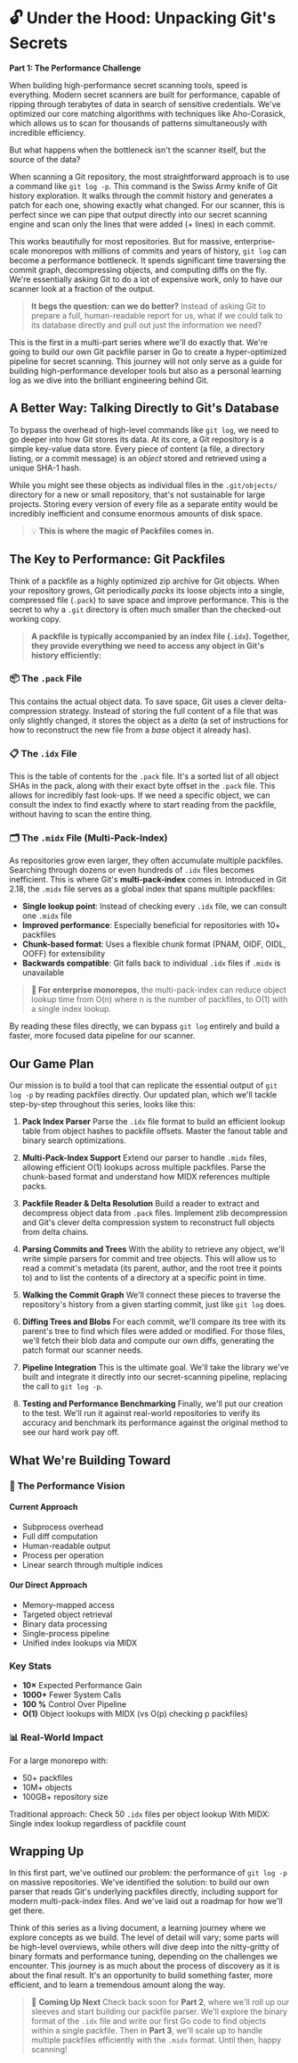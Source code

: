 # 🔓 Under the Hood: Unpacking Git's Secrets
**Part 1: The Performance Challenge**

When building high-performance secret scanning tools, speed is everything. Modern secret scanners are built for performance, capable of ripping through terabytes of data in search of sensitive credentials. We've optimized our core matching algorithms with techniques like Aho-Corasick, which allows us to scan for thousands of patterns simultaneously with incredible efficiency.

But what happens when the bottleneck isn't the scanner itself, but the source of the data?

When scanning a Git repository, the most straightforward approach is to use a command like `git log -p`. This command is the Swiss Army knife of Git history exploration. It walks through the commit history and generates a patch for each one, showing exactly what changed. For our scanner, this is perfect since we can pipe that output directly into our secret scanning engine and scan only the lines that were added (+ lines) in each commit.

This works beautifully for most repositories. But for massive, enterprise-scale monorepos with millions of commits and years of history, `git log` can become a performance bottleneck. It spends significant time traversing the commit graph, decompressing objects, and computing diffs on the fly. We're essentially asking Git to do a lot of expensive work, only to have our scanner look at a fraction of the output.

> **It begs the question: can we do better?**
> Instead of asking Git to prepare a full, human-readable report for us, what if we could talk to its database directly and pull out just the information we need?

This is the first in a multi-part series where we'll do exactly that. We're going to build our own Git packfile parser in Go to create a hyper-optimized pipeline for secret scanning. This journey will not only serve as a guide for building high-performance developer tools but also as a personal learning log as we dive into the brilliant engineering behind Git.

## A Better Way: Talking Directly to Git's Database

To bypass the overhead of high-level commands like `git log`, we need to go deeper into how Git stores its data. At its core, a Git repository is a simple key-value data store. Every piece of content (a file, a directory listing, or a commit message) is an *object* stored and retrieved using a unique SHA-1 hash.

While you might see these objects as individual files in the `.git/objects/` directory for a new or small repository, that's not sustainable for large projects. Storing every version of every file as a separate entity would be incredibly inefficient and consume enormous amounts of disk space.

> 💡 **This is where the magic of Packfiles comes in.**

## The Key to Performance: Git Packfiles

Think of a packfile as a highly optimized zip archive for Git objects. When your repository grows, Git periodically *packs* its loose objects into a single, compressed file (`.pack`) to save space and improve performance. This is the secret to why a `.git` directory is often much smaller than the checked-out working copy.

> **A packfile is typically accompanied by an index file (`.idx`). Together, they provide everything we need to access any object in Git's history efficiently:**

### 📦 The `.pack` File
This contains the actual object data. To save space, Git uses a clever delta-compression strategy. Instead of storing the full content of a file that was only slightly changed, it stores the object as a *delta* (a set of instructions for how to reconstruct the new file from a *base* object it already has).

### 📋 The `.idx` File
This is the table of contents for the `.pack` file. It's a sorted list of all object SHAs in the pack, along with their exact byte offset in the `.pack` file. This allows for incredibly fast look-ups. If we need a specific object, we can consult the index to find exactly where to start reading from the packfile, without having to scan the entire thing.

### 🗂️ The `.midx` File (Multi-Pack-Index)
As repositories grow even larger, they often accumulate multiple packfiles. Searching through dozens or even hundreds of `.idx` files becomes inefficient. This is where Git's **multi-pack-index** comes in. Introduced in Git 2.18, the `.midx` file serves as a global index that spans multiple packfiles:

- **Single lookup point**: Instead of checking every `.idx` file, we can consult one `.midx` file
- **Improved performance**: Especially beneficial for repositories with 10+ packfiles
- **Chunk-based format**: Uses a flexible chunk format (PNAM, OIDF, OIDL, OOFF) for extensibility
- **Backwards compatible**: Git falls back to individual `.idx` files if `.midx` is unavailable

> **🎯 For enterprise monorepos**, the multi-pack-index can reduce object lookup time from O(n) where n is the number of packfiles, to O(1) with a single index lookup.

By reading these files directly, we can bypass `git log` entirely and build a faster, more focused data pipeline for our scanner.

## Our Game Plan

Our mission is to build a tool that can replicate the essential output of `git log -p` by reading packfiles directly. Our updated plan, which we'll tackle step-by-step throughout this series, looks like this:

1. **Pack Index Parser**
   Parse the `.idx` file format to build an efficient lookup table from object hashes to packfile offsets. Master the fanout table and binary search optimizations.

2. **Multi-Pack-Index Support**
   Extend our parser to handle `.midx` files, allowing efficient O(1) lookups across multiple packfiles. Parse the chunk-based format and understand how MIDX references multiple packs.

3. **Packfile Reader & Delta Resolution**
   Build a reader to extract and decompress object data from `.pack` files. Implement zlib decompression and Git's clever delta compression system to reconstruct full objects from delta chains.

4. **Parsing Commits and Trees**
   With the ability to retrieve any object, we'll write simple parsers for commit and tree objects. This will allow us to read a commit's metadata (its parent, author, and the root tree it points to) and to list the contents of a directory at a specific point in time.

5. **Walking the Commit Graph**
   We'll connect these pieces to traverse the repository's history from a given starting commit, just like `git log` does.

6. **Diffing Trees and Blobs**
   For each commit, we'll compare its tree with its parent's tree to find which files were added or modified. For those files, we'll fetch their blob data and compute our own diffs, generating the patch format our scanner needs.

7. **Pipeline Integration**
   This is the ultimate goal. We'll take the library we've built and integrate it directly into our secret-scanning pipeline, replacing the call to `git log -p`.

8. **Testing and Performance Benchmarking**
   Finally, we'll put our creation to the test. We'll run it against real-world repositories to verify its accuracy and benchmark its performance against the original method to see our hard work pay off.

## What We're Building Toward

### 🚀 The Performance Vision

#### Current Approach
- Subprocess overhead
- Full diff computation
- Human-readable output
- Process per operation
- Linear search through multiple indices

#### Our Direct Approach
- Memory-mapped access
- Targeted object retrieval
- Binary data processing
- Single-process pipeline
- Unified index lookups via MIDX

### Key Stats
- **10×** Expected Performance Gain
- **1000+** Fewer System Calls
- **100 %** Control Over Pipeline
- **O(1)** Object lookups with MIDX (vs O(p) checking p packfiles)

### 📊 Real-World Impact
For a large monorepo with:
- 50+ packfiles
- 10M+ objects
- 100GB+ repository size

Traditional approach: Check 50 `.idx` files per object lookup
With MIDX: Single index lookup regardless of packfile count

## Wrapping Up

In this first part, we've outlined our problem: the performance of `git log -p` on massive repositories. We've identified the solution: to build our own parser that reads Git's underlying packfiles directly, including support for modern multi-pack-index files. And we've laid out a roadmap for how we'll get there.

Think of this series as a living document, a learning journey where we explore concepts as we build. The level of detail will vary; some parts will be high-level overviews, while others will dive deep into the nitty-gritty of binary formats and performance tuning, depending on the challenges we encounter. This journey is as much about the process of discovery as it is about the final result. It's an opportunity to build something faster, more efficient, and to learn a tremendous amount along the way.

> 🔮 **Coming Up Next**
> Check back soon for **Part 2**, where we'll roll up our sleeves and start building our packfile parser. We'll explore the binary format of the `.idx` file and write our first Go code to find objects within a single packfile. Then in **Part 3**, we'll scale up to handle multiple packfiles efficiently with the `.midx` format. Until then, happy scanning!
